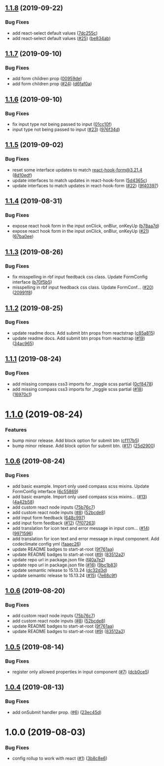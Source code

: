 ## [1.1.8](https://github.com/start-at-root/react-breeze-form/compare/v1.1.7...v1.1.8) (2019-09-22)

### Bug Fixes

- add react-select default values
  ([7dc255c](https://github.com/start-at-root/react-breeze-form/commit/7dc255c))
- add react-select default values
  ([#25](https://github.com/start-at-root/react-breeze-form/issues/25))
  ([be834ab](https://github.com/start-at-root/react-breeze-form/commit/be834ab))

## [1.1.7](https://github.com/start-at-root/react-breeze-form/compare/v1.1.6...v1.1.7) (2019-09-10)

### Bug Fixes

- add form children prop
  ([00959de](https://github.com/start-at-root/react-breeze-form/commit/00959de))
- add form children prop
  ([#24](https://github.com/start-at-root/react-breeze-form/issues/24))
  ([d6faf0a](https://github.com/start-at-root/react-breeze-form/commit/d6faf0a))

## [1.1.6](https://github.com/start-at-root/react-breeze-form/compare/v1.1.5...v1.1.6) (2019-09-10)

### Bug Fixes

- fix input type not being passed to input
  ([01cc10f](https://github.com/start-at-root/react-breeze-form/commit/01cc10f))
- input type not being passed to input
  ([#23](https://github.com/start-at-root/react-breeze-form/issues/23))
  ([976f34d](https://github.com/start-at-root/react-breeze-form/commit/976f34d))

## [1.1.5](https://github.com/start-at-root/react-breeze-form/compare/v1.1.4...v1.1.5) (2019-09-02)

### Bug Fixes

- reset some interface updates to match react-hook-form@3.21.4
  ([8d10edf](https://github.com/start-at-root/react-breeze-form/commit/8d10edf))
- update interfaces to match updates in react-hook-form
  ([5d4365c](https://github.com/start-at-root/react-breeze-form/commit/5d4365c))
- update interfaces to match updates in react-hook-form
  ([#22](https://github.com/start-at-root/react-breeze-form/issues/22))
  ([9f40397](https://github.com/start-at-root/react-breeze-form/commit/9f40397))

## [1.1.4](https://github.com/start-at-root/react-breeze-form/compare/v1.1.3...v1.1.4) (2019-08-31)

### Bug Fixes

- expose react hook form in the input onClick, onBlur, onKeyUp
  ([b78aa7d](https://github.com/start-at-root/react-breeze-form/commit/b78aa7d))
- expose react hook form in the input onClick, onBlur, onKeyUp
  ([#21](https://github.com/start-at-root/react-breeze-form/issues/21))
  ([67ba0ee](https://github.com/start-at-root/react-breeze-form/commit/67ba0ee))

## [1.1.3](https://github.com/start-at-root/react-breeze-form/compare/v1.1.2...v1.1.3) (2019-08-26)

### Bug Fixes

- fix misspelling in rbf input feedback css class. Update FormConfig interface
  ([b70f5b5](https://github.com/start-at-root/react-breeze-form/commit/b70f5b5))
- misspelling in rbf input feedback css class. Update FormConf…
  ([#20](https://github.com/start-at-root/react-breeze-form/issues/20))
  ([20991f8](https://github.com/start-at-root/react-breeze-form/commit/20991f8))

## [1.1.2](https://github.com/start-at-root/react-breeze-form/compare/v1.1.1...v1.1.2) (2019-08-25)

### Bug Fixes

- update readme docs. Add submit btn props from reactstrap
  ([c85a815](https://github.com/start-at-root/react-breeze-form/commit/c85a815))
- update readme docs. Add submit btn props from reactstrap
  ([#19](https://github.com/start-at-root/react-breeze-form/issues/19))
  ([34ac965](https://github.com/start-at-root/react-breeze-form/commit/34ac965))

## [1.1.1](https://github.com/start-at-root/react-breeze-form/compare/v1.1.0...v1.1.1) (2019-08-24)

### Bug Fixes

- add missing compass css3 imports for \_toggle scss partial
  ([0cf8478](https://github.com/start-at-root/react-breeze-form/commit/0cf8478))
- add missing compass css3 imports for \_toggle scss partial
  ([#18](https://github.com/start-at-root/react-breeze-form/issues/18))
  ([16970c1](https://github.com/start-at-root/react-breeze-form/commit/16970c1))

# [1.1.0](https://github.com/start-at-root/react-breeze-form/compare/v1.0.6...v1.1.0) (2019-08-24)

### Features

- bump minor release. Add block option for submit btn
  ([cf117b5](https://github.com/start-at-root/react-breeze-form/commit/cf117b5))
- bump minor release. Add block option for submit btn.
  ([#17](https://github.com/start-at-root/react-breeze-form/issues/17))
  ([25d2900](https://github.com/start-at-root/react-breeze-form/commit/25d2900))

## [1.0.6](https://github.com/start-at-root/react-breeze-form/compare/v1.0.5...v1.0.6) (2019-08-24)

### Bug Fixes

- add basic example. Import only used compass scss mixins. Update FormConfig
  interface
  ([6c55869](https://github.com/start-at-root/react-breeze-form/commit/6c55869))
- add basic example. Import only used compass scss mixins...
  ([#13](https://github.com/start-at-root/react-breeze-form/issues/13))
  ([4a42b58](https://github.com/start-at-root/react-breeze-form/commit/4a42b58))
- add custom react node inputs
  ([75b76c7](https://github.com/start-at-root/react-breeze-form/commit/75b76c7))
- add custom react node inputs
  ([#8](https://github.com/start-at-root/react-breeze-form/issues/8))
  ([52bcde8](https://github.com/start-at-root/react-breeze-form/commit/52bcde8))
- add input form feedback
  ([648c997](https://github.com/start-at-root/react-breeze-form/commit/648c997))
- add input form feedback
  ([#12](https://github.com/start-at-root/react-breeze-form/issues/12))
  ([7f07263](https://github.com/start-at-root/react-breeze-form/commit/7f07263))
- add translation for icon text and error message in input com…
  ([#14](https://github.com/start-at-root/react-breeze-form/issues/14))
  ([9971596](https://github.com/start-at-root/react-breeze-form/commit/9971596))
- add translation for icon text and error message in input component. Add
  codeclimate config yml
  ([faaec26](https://github.com/start-at-root/react-breeze-form/commit/faaec26))
- update README badges to start-at-root
  ([9f761aa](https://github.com/start-at-root/react-breeze-form/commit/9f761aa))
- update README badges to start-at-root
  ([#9](https://github.com/start-at-root/react-breeze-form/issues/9))
  ([83512a2](https://github.com/start-at-root/react-breeze-form/commit/83512a2))
- update repo url in package.json file
  ([f40a7e2](https://github.com/start-at-root/react-breeze-form/commit/f40a7e2))
- update repo url in package.json file
  ([#16](https://github.com/start-at-root/react-breeze-form/issues/16))
  ([9bc1b83](https://github.com/start-at-root/react-breeze-form/commit/9bc1b83))
- update semantic release to 15.13.24
  ([dc32d3d](https://github.com/start-at-root/react-breeze-form/commit/dc32d3d))
- update semantic release to 15.13.24
  ([#15](https://github.com/start-at-root/react-breeze-form/issues/15))
  ([7e68c9f](https://github.com/start-at-root/react-breeze-form/commit/7e68c9f))

## [1.0.6](https://github.com/jlison/react-breeze-form/compare/v1.0.5...v1.0.6) (2019-08-20)

### Bug Fixes

- add custom react node inputs
  ([75b76c7](https://github.com/jlison/react-breeze-form/commit/75b76c7))
- add custom react node inputs
  ([#8](https://github.com/jlison/react-breeze-form/issues/8))
  ([52bcde8](https://github.com/jlison/react-breeze-form/commit/52bcde8))
- update README badges to start-at-root
  ([9f761aa](https://github.com/jlison/react-breeze-form/commit/9f761aa))
- update README badges to start-at-root
  ([#9](https://github.com/jlison/react-breeze-form/issues/9))
  ([83512a2](https://github.com/jlison/react-breeze-form/commit/83512a2))

## [1.0.5](https://github.com/jlison/react-breeze-form/compare/v1.0.4...v1.0.5) (2019-08-14)

### Bug Fixes

- register only allowed properties in input component
  ([#7](https://github.com/jlison/react-breeze-form/issues/7))
  ([dcb0ce5](https://github.com/jlison/react-breeze-form/commit/dcb0ce5))

## [1.0.4](https://github.com/jlison/react-breeze-form/compare/v1.0.3...v1.0.4) (2019-08-13)

### Bug Fixes

- add onSubmit handler prop.
  ([#6](https://github.com/jlison/react-breeze-form/issues/6))
  ([23ec45d](https://github.com/jlison/react-breeze-form/commit/23ec45d))

# 1.0.0 (2019-08-03)

### Bug Fixes

- config rollup to work with react
  ([#1](https://github.com/jlison/react-breeze-form/issues/1))
  ([3b8c8e6](https://github.com/jlison/react-breeze-form/commit/3b8c8e6))
